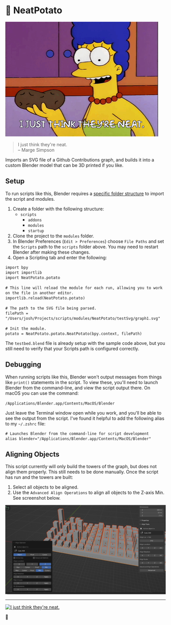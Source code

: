 # 🥔 NeatPotato

![Marge and her potato.](images/marge_01.gif)
> I just think they're neat.  
> – Marge Simpson


Imports an SVG file of a Github Contributions graph, and builds it into a custom Blender model that can be 3D printed if you like.

## Setup

To run scripts like this, Blender requires a [specific folder structure](https://docs.blender.org/manual/en/latest/editors/preferences/file_paths.html) to import the script and modules. 

1. Create a folder with the following structure:
	* `scripts`
		- `addons`
		- `modules`
		- `startup`
2. Clone the project to the `modules` folder.
3. In Blender Preferences (`Edit > Preferences`) choose `File Paths` and set the `Scripts` path to the `scripts` folder above. You may need to restart Blender after making these changes.
4. Open a Scripting tab and enter the following:

```
import bpy
import importlib
import NeatPotato.potato

# This line will reload the module for each run, allowing you to work on the file in another editor.
importlib.reload(NeatPotato.potato)

# The path to the SVG file being parsed.
filePath = "/Users/josh/Projects/scripts/modules/NeatPotato/testSvg/graph1.svg"

# Init the module.
potato = NeatPotato.potato.NeatPotato(bpy.context, filePath)
```

The `testbed.blend` file is already setup with the sample code above, but you still need to verify that your Scripts path is configured correctly.

## Debugging

When running scripts like this, Blender won't output messages from things like `print()` statements in the script. To view these, you'll need to launch Blender from the command-line, and view the script output there. On macOS you can use the command:

`/Applications/Blender.app/Contents/MacOS/Blender`

Just leave the Terminal window open while you work, and you'll be able to see the output from the script. I've found it helpful to add the following alias to my `~/.zshrc` file:

```
# Launches Blender from the command-line for script development
alias blender="/Applications/Blender.app/Contents/MacOS/Blender"
```

## Aligning Objects

This script currently will only build the towers of the graph, but does not align them properly. This still needs to be done manually. Once the script has run and the towers are built:

1. Select all objects to be aligned.
2. Use the `Advanced Align Operations` to align all objects to the Z-axis Min. See screenshot below.

![Align operation screenshot.](images/align_01.png)

---

[![I just think they're neat.](https://img.youtube.com/vi/DrQqajtiRt4/0.jpg)](https://www.youtube.com/watch?v=DrQqajtiRt4)

🥔